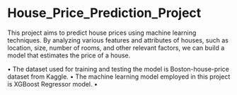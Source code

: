 # House_Price_Prediction_Project

This project aims to predict house prices using machine learning techniques. By analyzing various features and attributes of houses, such as location, size, number of rooms, and other relevant factors, we can build a model that estimates the price of a house.

• The dataset used for training and testing the model is Boston-house-price dataset from Kaggle.
• The machine learning model employed in this project is XGBoost Regressor model.
• 
